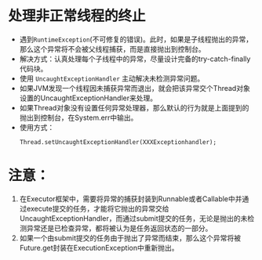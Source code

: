 # 处理非正常线程的终止
* 遇到`RuntimeException`(不可修复的错误)。此时，如果是子线程抛出的异常，那么这个异常将不会被父线程捕获，而是直接抛出到控制台。
* 解决方式：认真处理每个子线程中的异常，尽量设计完备的try-catch-finally代码块。
* 使用 `UncaughtExceptionHandler` 主动解决未检测异常问题。
* 如果JVM发现一个线程因未捕获异常而退出，就会把该异常交个Thread对象设置的UncaughtExceptionHandler来处理。
* 如果Thread对象没有设置任何异常处理器，那么默认的行为就是上面提到的抛出到控制台，在System.err中输出。
* 使用方式：
  ```
  Thread.setUncaughtExceptionHandler(XXXExceptionhandler);
  ```

# 注意：
1. 在Executor框架中，需要将异常的捕获封装到Runnable或者Callable中并通过execute提交的任务，才能将它抛出的异常交给UncaughtExceptionHandler，而通过submit提交的任务，无论是抛出的未检测异常还是已检查异常，都将被认为是任务返回状态的一部分。
2. 如果一个由submit提交的任务由于抛出了异常而结束，那么这个异常将被Future.get封装在ExecutionException中重新抛出。
  
  